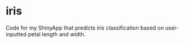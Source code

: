 iris
====

Code for my ShinyApp that predicts iris classification based on user-inputted petal length and width.
